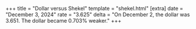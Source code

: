 +++
title = "Dollar versus Shekel"
template = "shekel.html"
[extra]
date = "December  3, 2024"
rate = "3.625"
delta = "On December  2, the dollar was 3.651. The dollar became 0.703% weaker."
+++
